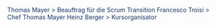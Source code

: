 <span style="color:#183669ff;">Thomas Mayer > Beauftrag für die Scrum Transition</span>
<span style="color:#183669ff;">Francesco Troisi > Chef Thomas Mayer</span>
<span style="color:#183669ff;">Heinz Berger > Kursorganisator</span>